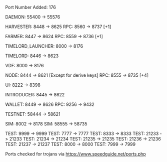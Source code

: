 Port Number Added: 176

DAEMON: 55400 -> 55576

HARVESTER: 8448 -> 8625
RPC: 8560 ->  8737 [+1]

FARMER: 8447 -> 8624
RPC: 8559 -> 8736 [+1]

TIMELORD_LAUNCHER: 8000 -> 8176

TIMELORD: 8446 -> 8623

VDF: 8000 -> 8176

NODE: 8444 -> 8621 [Except for derive keys]
RPC: 8555 -> 8735 [+4]

UI: 8222 -> 8398

INTRODUCER: 8445 -> 8622

WALLET: 8449 -> 8626
RPC: 9256 -> 9432

TESTNET: 58444 -> 58621

SIM: 8002 -> 8178
SIM: 58555 -> 58735

TEST: 9999 -> 9999
TEST: 7777 -> 7777
TEST: 8333 -> 8333
TEST: 21233 -> 21233
TEST: 21234 -> 21234
TEST: 21235 -> 21235
TEST: 21236 -> 21236
TEST: 21237 -> 21237
TEST: 8000 -> 8000
TEST: 7999 -> 7999


Ports checked for trojans via https://www.speedguide.net/ports.php